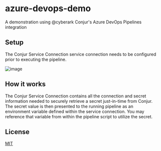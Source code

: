 # azure-devops-demo
A demonstration using @cyberark Conjur's Azure DevOps Pipelines integration

## Setup

The Conjur Service Connection service connection needs to be configured prior to executing the pipeline.

![image](https://user-images.githubusercontent.com/1924063/182889057-252edc86-cfbc-49b8-9f21-182eade6c2c5.png)

## How it works

The Conjur Service Connection contains all the connection and secret information needed to securely retrieve a secret just-in-time from Conjur.  The secret value is then presented to the running pipeline as an environment variable defined within the service connection.  You may reference that variable from within the pipeline script to utilize the secret.

## License

[MIT](LICENSE)
